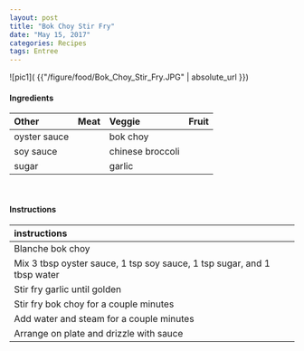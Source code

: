 ```yaml
---
layout: post
title: "Bok Choy Stir Fry"
date: "May 15, 2017"
categories: Recipes
tags: Entree
---
```




![pic1]( {{"/figure/food/Bok_Choy_Stir_Fry.JPG" | absolute_url }})




#### Ingredients

<table class = "presenttab">
 <thead>
  <tr>
   <th style="text-align:left;"> Other </th>
   <th style="text-align:left;"> Meat </th>
   <th style="text-align:left;"> Veggie </th>
   <th style="text-align:left;"> Fruit </th>
  </tr>
 </thead>
<tbody>
  <tr>
   <td style="text-align:left;"> oyster sauce </td>
   <td style="text-align:left;">  </td>
   <td style="text-align:left;"> bok choy </td>
   <td style="text-align:left;">  </td>
  </tr>
  <tr>
   <td style="text-align:left;"> soy sauce </td>
   <td style="text-align:left;">  </td>
   <td style="text-align:left;"> chinese broccoli </td>
   <td style="text-align:left;">  </td>
  </tr>
  <tr>
   <td style="text-align:left;"> sugar </td>
   <td style="text-align:left;">  </td>
   <td style="text-align:left;"> garlic </td>
   <td style="text-align:left;">  </td>
  </tr>
</tbody>
</table>

<br>

#### Instructions

<table class = "presenttabnoh">
 <thead>
  <tr>
   <th style="text-align:left;"> instructions </th>
  </tr>
 </thead>
<tbody>
  <tr>
   <td style="text-align:left;"> Blanche bok choy </td>
  </tr>
  <tr>
   <td style="text-align:left;"> Mix 3 tbsp oyster sauce, 1 tsp soy sauce, 1 tsp sugar, and 1 tbsp water </td>
  </tr>
  <tr>
   <td style="text-align:left;"> Stir fry garlic until golden </td>
  </tr>
  <tr>
   <td style="text-align:left;"> Stir fry bok choy for a couple minutes </td>
  </tr>
  <tr>
   <td style="text-align:left;"> Add water and steam for a couple minutes </td>
  </tr>
  <tr>
   <td style="text-align:left;"> Arrange on plate and drizzle with sauce </td>
  </tr>
</tbody>
</table>

